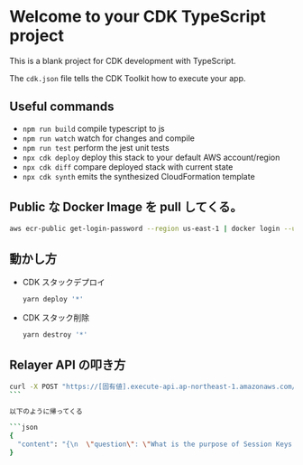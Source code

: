 # Welcome to your CDK TypeScript project

This is a blank project for CDK development with TypeScript.

The `cdk.json` file tells the CDK Toolkit how to execute your app.

## Useful commands

- `npm run build` compile typescript to js
- `npm run watch` watch for changes and compile
- `npm run test` perform the jest unit tests
- `npx cdk deploy` deploy this stack to your default AWS account/region
- `npx cdk diff` compare deployed stack with current state
- `npx cdk synth` emits the synthesized CloudFormation template

## Public な Docker Image を pull してくる。

```bash
aws ecr-public get-login-password --region us-east-1 | docker login --username AWS --password-stdin public.ecr.aws
```

## 動かし方

- CDK スタックデプロイ

  ```bash
  yarn deploy '*'
  ```

- CDK スタック削除

  ```bash
  yarn destroy '*'
  ```

## Relayer API の叩き方

````bash
curl -X POST "https://[固有値].execute-api.ap-northeast-1.amazonaws.com/prod/generateQuiz" -H "Content-Type: application/json" -H "x-api-key: [固有値]"
```

以下のように帰ってくる

```json
{
  "content": "{\n  \"question\": \"What is the purpose of Session Keys in MagicBlock?\",\n  \"options\": [\n    \"To create blockchain wallets\",\n    \"To manage leaderboards in games\",\n    \"To improve user experience by eliminating repeated wallet popups\",\n    \"To generate random encryption keys\"\n  ],\n  \"answer\": \"To improve user experience by eliminating repeated wallet popups\"\n}"
}
````
